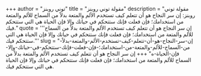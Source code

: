 +++
author = "توني روبنز"
title = "مقولة توني روبنز"
description = "مقولة توني روبنز: إن سر النجاح هو أن تتعلم كيف تستخدم الألم والمتعة بدلاً من السماح للألم والمتعة من استخدامك؛ فإن فعلت فإنك ستتحكم في حياتك وإلا فإن الحياة هي التي ستتحكم فيك."
quote = '''إن سر النجاح هو أن تتعلم كيف تستخدم الألم والمتعة بدلاً من السماح للألم والمتعة من استخدامك؛ فإن فعلت فإنك ستتحكم في حياتك وإلا فإن الحياة هي التي ستتحكم فيك.''' 
slug = "إن-سر-النجاح-هو-أن-تتعلم-كيف-تستخدم-الألم-والمتعة-بدلاً-من-السماح-للألم-والمتعة-من-استخدامك؛-فإن-فعلت-فإنك-ستتحكم-في-حياتك-وإلا-فإن-الحياة-ه"
+++
إن سر النجاح هو أن تتعلم كيف تستخدم الألم والمتعة بدلاً من السماح للألم والمتعة من استخدامك؛ فإن فعلت فإنك ستتحكم في حياتك وإلا فإن الحياة هي التي ستتحكم فيك.
